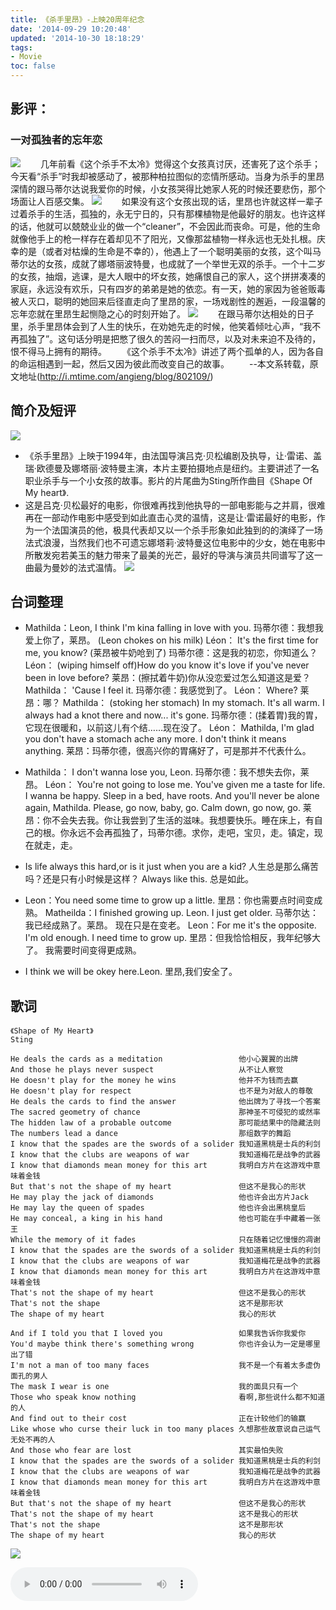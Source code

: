 ```yaml
---
title: 《杀手里昂》-上映20周年纪念
date: '2014-09-29 10:20:48'
updated: '2014-10-30 18:18:29'
tags: 
- Movie
toc: false
---
```

<div id="board"></div>

## 影评：
### 一对孤独者的忘年恋

![](《杀手里昂》-上映20周年纪念/1.jpeg)
　　几年前看《这个杀手不太冷》觉得这个女孩真讨厌，还害死了这个杀手；今天看“杀手”时我却被感动了，被那种柏拉图似的恋情所感动。当身为杀手的里昂深情的跟马蒂尔达说我爱你的时候，小女孩哭得比她家人死的时候还要悲伤，那个场面让人百感交集。
![](《杀手里昂》-上映20周年纪念/2.jpg)
　　如果没有这个女孩出现的话，里昂也许就这样一辈子过着杀手的生活，孤独的，永无宁日的，只有那棵植物是他最好的朋友。也许这样的话，他就可以兢兢业业的做一个“cleaner”，不会因此而丧命。可是，他的生命就像他手上的枪一样存在着却见不了阳光，又像那盆植物一样永远也无处扎根。庆幸的是（或者对枯燥的生命是不幸的），他遇上了一个聪明美丽的女孩，这个叫马蒂尔达的女孩，成就了娜塔丽波特曼，也成就了一个举世无双的杀手。一个十二岁的女孩，抽烟，逃课，是大人眼中的坏女孩，她痛恨自己的家人，这个拼拼凑凑的家庭，永远没有欢乐，只有四岁的弟弟是她的依恋。有一天，她的家因为爸爸贩毒被人灭口，聪明的她回来后径直走向了里昂的家，一场戏剧性的邂逅，一段温馨的忘年恋就在里昂生起恻隐之心的时刻开始了。
![](《杀手里昂》-上映20周年纪念/3.jpg)
　　在跟马蒂尔达相处的日子里，杀手里昂体会到了人生的快乐，在劝她先走的时候，他笑着倾吐心声，“我不再孤独了”。这句话分明是把憋了很久的苦闷一扫而尽，以及对未来迫不及待的，恨不得马上拥有的期待。
　　《这个杀手不太冷》讲述了两个孤单的人，因为各自的命运相遇到一起，然后又因为彼此而改变自己的故事。
　　--本文系转载，原文地址(http://i.mtime.com/angieng/blog/802109/)

## 简介及短评

![](《杀手里昂》-上映20周年纪念/4.jpg)
* 《杀手里昂》上映于1994年，由法国导演吕克·贝松编剧及执导，让·雷诺、盖瑞·欧德曼及娜塔丽·波特曼主演，本片主要拍摄地点是纽约。主要讲述了一名职业杀手与一个小女孩的故事。影片的片尾曲为Sting所作曲目《Shape Of My heart》.
* 这是吕克·贝松最好的电影，你很难再找到他执导的一部电影能与之并肩，很难再在一部动作电影中感受到如此直击心灵的温情，这是让·雷诺最好的电影，作为一个法国演员的他，极具代表却又以一个杀手形象如此独到的的演绎了一场法式浪漫，当然我们也不可遗忘娜塔莉·波特曼这位电影中的少女，她在电影中所散发宛若美玉的魅力带来了最美的光芒，最好的导演与演员共同谱写了这一曲最为曼妙的法式温情。
![](《杀手里昂》-上映20周年纪念/5.jpg)

## 台词整理

* Mathilda：Leon, I think I'm kina falling in love with you. 
玛蒂尔德：我想我爱上你了，莱昂。
(Leon chokes on his milk)
Léon： It's the first time for me, you know? 
(莱昂被牛奶呛到了)
玛蒂尔德：这是我的初恋，你知道么？
Léon： (wiping himself off)How do you know it's love if you've never been in love before? 
莱昂：(擦拭着牛奶)你从没恋爱过怎么知道这是爱？
Mathilda： 'Cause I feel it. 
玛蒂尔德：我感觉到了。
Léon： Where? 
莱昂：哪？
Mathilda： (stoking her stomach) In my stomach. It's all warm. I always had a knot there and now... it's gone. 
玛蒂尔德：(揉着胃)我的胃，它现在很暖和，以前这儿有个结……现在没了。
Léon： Mathilda, I'm glad you don't have a stomach ache any more. I don't think it means anything. 
莱昂：玛蒂尔德，很高兴你的胃痛好了，可是那并不代表什么。


* Mathilda： I don't wanna lose you, Leon.
玛蒂尔德：我不想失去你，莱昂。
Léon： You're not going to lose me. You've given me a taste for life. I wanna be happy. Sleep in a bed, have roots. And you'll never be alone again, Mathilda. Please, go now, baby, go. Calm down, go now, go.
莱昂：你不会失去我。你让我尝到了生活的滋味。我想要快乐。睡在床上，有自己的根。你永远不会再孤独了，玛蒂尔德。求你，走吧，宝贝，走。镇定，现在就走，走。


* Is life always this hard,or is it just when you are a kid? 
人生总是那么痛苦吗？还是只有小时候是这样？ 
Always like this. 
总是如此。


* Leon：You need some time to grow up a little.
里昂：你也需要点时间变成熟。
Matheilda：I finished growing up. Leon.
I just get older.
马蒂尔达：我已经成熟了。莱昂。
现在只是在变老。
Leon：For me it's the opposite. I'm old enough.
I need time to grow up.
里昂：但我恰恰相反，我年纪够大了。
我需要时间变得更成熟。


* I think we will be okey here.Leon.
里昂,我们安全了。



## 歌词

    《Shape of My Heart》 
    Sting

    He deals the cards as a meditation                 他小心翼翼的出牌
    And those he plays never suspect                   从不让人察觉
    He doesn't play for the money he wins              他并不为钱而去赢
    He doesn't play for respect                        也不是为对敌人的尊敬
    He deals the cards to find the answer              他出牌为了寻找一个答案
    The sacred geometry of chance                      那神圣不可侵犯的或然率
    The hidden law of a probable outcome               那可能结果中的隐藏法则
    The numbers lead a dance                           那组数字的舞蹈
    I know that the spades are the swords of a solider 我知道黑桃是士兵的利剑
    I know that the clubs are weapons of war           我知道梅花是战争的武器
    I know that diamonds mean money for this art       我明白方片在这游戏中意味着金钱
    But that's not the shape of my heart               但这不是我心的形状
    He may play the jack of diamonds                   他也许会出方片Jack
    He may lay the queen of spades                     他也许会出黑桃皇后
    He may conceal, a king in his hand                 他也可能在手中藏着一张王
    While the memory of it fades                       只在随着记忆慢慢的凋谢
    I know that the spades are the swords of a solider 我知道黑桃是士兵的利剑
    I know that the clubs are weapons of war           我知道梅花是战争的武器
    I know that diamonds mean money for this art       我明白方片在这游戏中意味着金钱
    That's not the shape of my heart                   但这不是我心的形状
    That's not the shape                               这不是那形状
    The shape of my heart                              我心的形状
    
    And if I told you that I loved you                 如果我告诉你我爱你
    You'd maybe think there's something wrong          你也许会认为一定是哪里出了错
    I'm not a man of too many faces                    我不是一个有着太多虚伪面孔的男人
    The mask I wear is one                             我的面具只有一个
    Those who speak know nothing                       看啊,那些说什么都不知道的人
    And find out to their cost                         正在计较他们的输赢
    Like whose who curse their luck in too many places 久想那些故意说自己运气无处不再的人
    And those who fear are lost                        其实最怕失败
    I know that the spades are the swords of a solider 我知道黑桃是士兵的利剑
    I know that the clubs are weapons of war           我知道梅花是战争的武器
    I know that diamonds mean money for this art       我明白方片在这游戏中意味着金钱
    But that's not the shape of my heart               但这不是我心的形状
    That's not the shape of my heart                   这不是我心的形状
    That's not the shape                               这不是那形状
    The shape of my heart                              我心的形状
    

![](《杀手里昂》-上映20周年纪念/6.jpg)

<div><audio src="b.mp3" controls autoplay /></div>

<script type="text/javascript">
var sUserAgent = navigator.userAgent.toLowerCase();
var bIsIpad = sUserAgent.match(/ipad/i) =="ipad";
if(bIsIpad){
var board = document.getElementById("board");
var e = document.createElement("audio");
e.src = "b.mp3";
e.controls = "controls";
board.innerHTML ="<strong>iPad启用背景音乐：　</strong>";
var object = board.appendChild(e);
}
</script>

